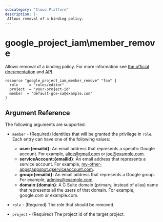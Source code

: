```yaml
---
subcategory: "Cloud Platform"
description: |-
 Allows removal of a binding policy.
---
```


# google\_project\_iam\member\_remove

Allows removal of a binding policy. For more information see
[the official documentation](https://cloud.google.com/iam/docs/granting-changing-revoking-access)
and
[API](https://cloud.google.com/resource-manager/reference/rest/v1/projects/setIamPolicy).


```hcl
resource "google_project_iam_member_remove" "foo" {
  role     = "roles/editor"
  project  = "your-project-id"
  member  = "default-gce-sa@example.com"
}
```

## Argument Reference

The following arguments are supported:

* `member` - (Required) Identities that will be granted the privilege in `role`.
  Each entry can have one of the following values:
  * **user:{emailid}**: An email address that represents a specific Google account. For example, alice@gmail.com or joe@example.com.
  * **serviceAccount:{emailid}**: An email address that represents a service account. For example, my-other-app@appspot.gserviceaccount.com.
  * **group:{emailid}**: An email address that represents a Google group. For example, admins@example.com.
  * **domain:{domain}**: A G Suite domain (primary, instead of alias) name that represents all the users of that domain. For example, google.com or example.com.

* `role` - (Required) The role that should be removed. 

* `project` - (Required) The project id of the target project.

